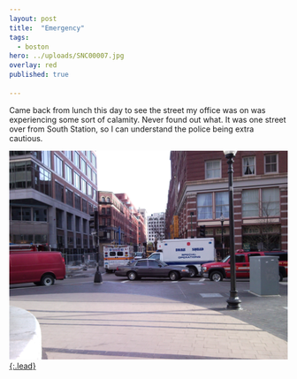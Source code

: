```yaml
---
layout: post
title:  "Emergency"
tags:
  - boston
hero: ../uploads/SNC00007.jpg
overlay: red
published: true

---
```


Came back from lunch this day to see the street my office was on was experiencing some sort of calamity. Never found out what. It was one street over from South Station, so I can understand the police being extra cautious. 

[![uh oh](../uploads/SNC00007.jpg){:.lead}](../uploads/SNC00007.jpg)